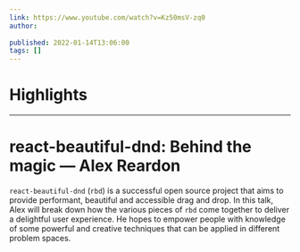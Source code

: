 ```yaml
---
link: https://www.youtube.com/watch?v=Kz50msV-zq0
author: 
   
published: 2022-01-14T13:06:00
tags: []
---
```

# Highlights


---
# react-beautiful-dnd: Behind the magic — Alex Reardon
`react-beautiful-dnd` (`rbd`) is a successful open source project that aims to provide performant, beautiful and accessible drag and drop. In this talk, Alex will break down how the various pieces of `rbd` come together to deliver a delightful user experience. He hopes to empower people with knowledge of some powerful and creative techniques that can be applied in different problem spaces.